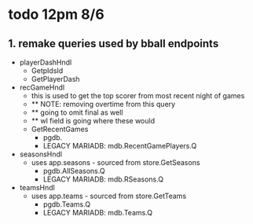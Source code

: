 # todo 12pm 8/6
## 1. remake queries used by bball endpoints
- playerDashHndl
    - GetpIdsId
    - GetPlayerDash
- recGameHndl
    - this is used to get the top scorer from most recent night of games   
    - ** NOTE: removing overtime from this query
    - ** going to omit final as well
    - ** wl field is going where these would
    - GetRecentGames
        - pgdb.
        - LEGACY MARIADB: mdb.RecentGamePlayers.Q
- seasonsHndl
    - uses app.seasons - sourced from store.GetSeasons
        - pgdb.AllSeasons.Q
        - LEGACY MARIADB: mdb.RSeasons.Q
- teamsHndl
    - uses app.teams - sourced from store.GetTeams
        - pgdb.Teams.Q
        - LEGACY MARIADB: mdb.Teams.Q